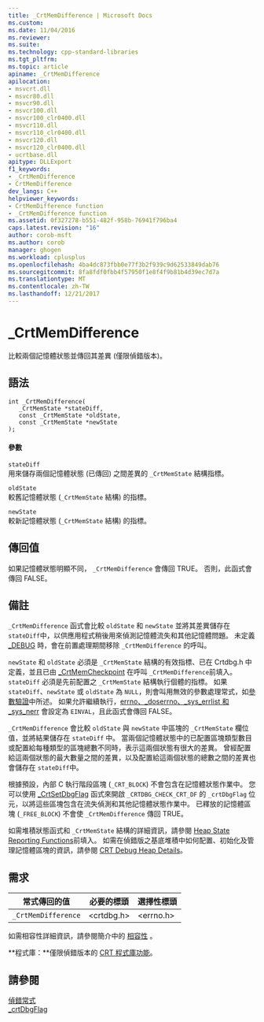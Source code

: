 ```yaml
---
title: _CrtMemDifference | Microsoft Docs
ms.custom: 
ms.date: 11/04/2016
ms.reviewer: 
ms.suite: 
ms.technology: cpp-standard-libraries
ms.tgt_pltfrm: 
ms.topic: article
apiname: _CrtMemDifference
apilocation:
- msvcrt.dll
- msvcr80.dll
- msvcr90.dll
- msvcr100.dll
- msvcr100_clr0400.dll
- msvcr110.dll
- msvcr110_clr0400.dll
- msvcr120.dll
- msvcr120_clr0400.dll
- ucrtbase.dll
apitype: DLLExport
f1_keywords:
- _CrtMemDifference
- CrtMemDifference
dev_langs: C++
helpviewer_keywords:
- CrtMemDifference function
- _CrtMemDifference function
ms.assetid: 0f327278-b551-482f-958b-76941f796ba4
caps.latest.revision: "16"
author: corob-msft
ms.author: corob
manager: ghogen
ms.workload: cplusplus
ms.openlocfilehash: 4ba4dc873fbb0e77f3b2f939c9d62533849dab76
ms.sourcegitcommit: 8fa8fdf0fbb4f57950f1e8f4f9b81b4d39ec7d7a
ms.translationtype: MT
ms.contentlocale: zh-TW
ms.lasthandoff: 12/21/2017
---
```

# <a name="crtmemdifference"></a>_CrtMemDifference
比較兩個記憶體狀態並傳回其差異 (僅限偵錯版本)。  
  
## <a name="syntax"></a>語法  
  
```  
int _CrtMemDifference(   
   _CrtMemState *stateDiff,  
   const _CrtMemState *oldState,  
   const _CrtMemState *newState   
);  
```  
  
#### <a name="parameters"></a>參數  
 `stateDiff`  
 用來儲存兩個記憶體狀態 (已傳回) 之間差異的 `_CrtMemState` 結構指標。  
  
 `oldState`  
 較舊記憶體狀態 (`_CrtMemState` 結構) 的指標。  
  
 `newState`  
 較新記憶體狀態 (`_CrtMemState` 結構) 的指標。  
  
## <a name="return-value"></a>傳回值  
 如果記憶體狀態明顯不同， `_CrtMemDifference` 會傳回 TRUE。 否則，此函式會傳回 FALSE。  
  
## <a name="remarks"></a>備註  
 `_CrtMemDifference` 函式會比較 `oldState` 和 `newState` 並將其差異儲存在 `stateDiff`中，以供應用程式稍後用來偵測記憶體流失和其他記憶體問題。 未定義 [_DEBUG](../../c-runtime-library/debug.md) 時，會在前置處理期間移除 `_CrtMemDifference` 的呼叫。  
  
 `newState` 和 `oldState` 必須是 `_CrtMemState` 結構的有效指標、已在 Crtdbg.h 中定義，並且已由 [_CrtMemCheckpoint](../../c-runtime-library/reference/crtmemcheckpoint.md) 在呼叫 `_CrtMemDifference`前填入。 `stateDiff` 必須是先前配置之 `_CrtMemState` 結構執行個體的指標。 如果 `stateDiff`、`newState` 或 `oldState` 為 `NULL`，則會叫用無效的參數處理常式，如[參數驗證](../../c-runtime-library/parameter-validation.md)中所述。 如果允許繼續執行，[errno、_doserrno、_sys_errlist 和 _sys_nerr](../../c-runtime-library/errno-doserrno-sys-errlist-and-sys-nerr.md) 會設定為 `EINVAL`，且此函式會傳回 FALSE。  
  
 `_CrtMemDifference` 會比較 `oldState` 與 `newState` 中區塊的 `_CrtMemState` 欄位值，並將結果儲存在 `stateDiff` 中。 當兩個記憶體狀態中的已配置區塊類型數目或配置給每種類型的區塊總數不同時，表示這兩個狀態有很大的差異。 曾經配置給這兩個狀態的最大數量之間的差異，以及配置給這兩個狀態的總數之間的差異也會儲存在 `stateDiff`中。  
  
 根據預設，內部 C 執行階段區塊 (`_CRT_BLOCK`) 不會包含在記憶體狀態作業中。 您可以使用 [_CrtSetDbgFlag](../../c-runtime-library/reference/crtsetdbgflag.md) 函式來開啟 `_CRTDBG_CHECK_CRT_DF` 的 `_crtDbgFlag` 位元，以將這些區塊包含在流失偵測和其他記憶體狀態作業中。 已釋放的記憶體區塊 (`_FREE_BLOCK`) 不會使 `_CrtMemDifference` 傳回 TRUE。  
  
 如需堆積狀態函式和 `_CrtMemState` 結構的詳細資訊，請參閱 [Heap State Reporting Functions](/visualstudio/debugger/crt-debug-heap-details)前填入。 如需在偵錯版之基底堆積中如何配置、初始化及管理記憶體區塊的資訊，請參閱 [CRT Debug Heap Details](/visualstudio/debugger/crt-debug-heap-details)。  
  
## <a name="requirements"></a>需求  
  
|常式傳回的值|必要的標頭|選擇性標頭|  
|-------------|---------------------|---------------------|  
|`_CrtMemDifference`|\<crtdbg.h>|\<errno.h>|  
  
 如需相容性詳細資訊，請參閱簡介中的 [相容性](../../c-runtime-library/compatibility.md) 。  
  
 **程式庫：**僅限偵錯版本的 [CRT 程式庫功能](../../c-runtime-library/crt-library-features.md)。  
  
## <a name="see-also"></a>請參閱  
 [偵錯常式](../../c-runtime-library/debug-routines.md)   
 [_crtDbgFlag](../../c-runtime-library/crtdbgflag.md)